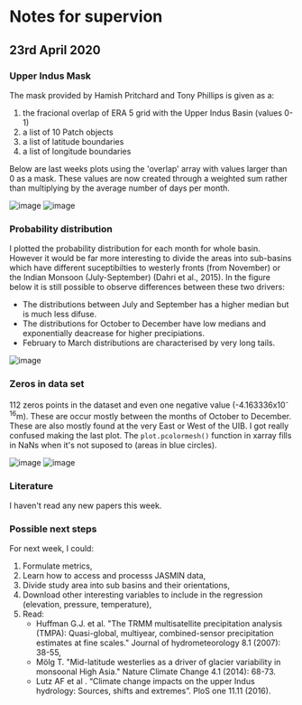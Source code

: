 # Notes for supervion

## 23rd April 2020

### Upper Indus Mask

The mask provided by Hamish Pritchard and Tony Phillips is given as a:

1. the fracional overlap of ERA 5 grid with the Upper Indus Basin (values 0-1)
2. a list of 10 Patch objects
3. a list of latitude boundaries
4. a list of longitude boundaries

Below are last weeks plots using the 'overlap' array with values larger than 0 as a mask. These values are now created through a weighted sum rather than multiplying by the average number of days per month.

![image](https://dl.dropboxusercontent.com/s/kdjc8nygvt7tit4/Screenshot%202020-04-21%20at%2013.21.02.png?dl=0)
![image](https://dl.dropboxusercontent.com/s/3esb3idcpxhai8f/Screenshot%202020-04-19%20at%2011.55.44.png?dl=0)

### Probability distribution

I plotted the probability distribution for each month for whole basin. However it would be far more interesting to divide the areas into sub-basins which have different suceptibilties to westerly fronts (from November) or the Indian Monsoon (July-September) (Dahri et al., 2015). In the figure below it is still possible to observe differences between these two drivers:

* The distributions between July and September has a higher median but is much less difuse.
* The distributions for October to December have low medians and exponentially deacrease for higher precipiations.
* February to March distributions are characterised by very long tails.

![image](https://dl.dropboxusercontent.com/s/4ooq153r7f5jhy0/Screenshot%202020-04-23%20at%2015.33.47.png?dl=0)

### Zeros in data set

112 zeros points in the dataset and even one negative value (-4.163336x10<sup>-16</sup>m). These are occur mostly between the months of October to December. These are also mostly found at the very East or West of the UIB. I got really confused making the last plot. The `plot.pcolormesh()` function in xarray fills in NaNs when it's not suposed to (areas in blue circles).

![image](https://dl.dropboxusercontent.com/s/f6i6gr2s6lxg9lw/Screenshot%202020-04-23%20at%2018.32.35.png?dl=0)
![image](https://dl.dropboxusercontent.com/s/sp9s57zxpza3o7x/Screenshot%202020-04-24%20at%2016.22.38.png?dl=0)

### Literature

I haven't read any new papers this week.

### Possible next steps

For next week, I could:

1. Formulate metrics,
2. Learn how to access and processs JASMIN data,
3. Divide study area into sub basins and their orientations, 
4. Download other interesting variables to include in the regression (elevation, pressure, temperature),
5. Read:
    * Huffman G.J. et al. "The TRMM multisatellite precipitation analysis (TMPA): Quasi-global, multiyear, combined-sensor precipitation estimates at fine scales." Journal of hydrometeorology 8.1 (2007): 38-55,
    * Mölg T. "Mid-latitude westerlies as a driver of glacier variability in monsoonal High Asia." Nature Climate Change 4.1 (2014): 68-73.
    * Lutz AF et al . “Climate change impacts on the upper Indus hydrology: Sources, shifts and extremes”. PloS one 11.11 (2016).